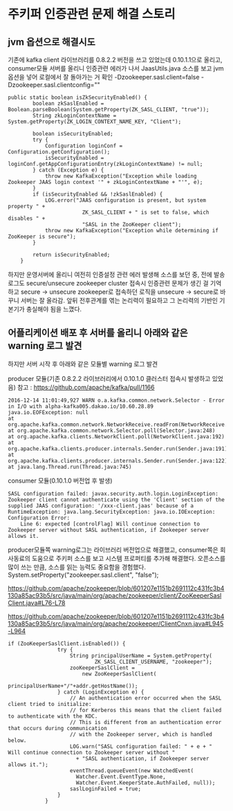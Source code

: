 # 주키퍼 인증관련 문제 해결 스토리

## jvm 옵션으로 해결시도

기존에 kafka client 라이브러리를 0.8.2.2 버전을 쓰고 있었는데 0.10.1.1으로 올리고, consumer모듈 서버를 올리니 인증관련 에러가 나서 JaasUtils.java 소스를 보고 jvm옵션을 넣어 로컬에서 잘 돌아가는 거 확인
-Dzookeeper.sasl.client=false -Dzookeeper.sasl.clientconfig=""

```
public static boolean isZkSecurityEnabled() {
        boolean zkSaslEnabled = Boolean.parseBoolean(System.getProperty(ZK_SASL_CLIENT, "true"));
        String zkLoginContextName = System.getProperty(ZK_LOGIN_CONTEXT_NAME_KEY, "Client");

        boolean isSecurityEnabled;
        try {
            Configuration loginConf = Configuration.getConfiguration();
            isSecurityEnabled = loginConf.getAppConfigurationEntry(zkLoginContextName) != null;
        } catch (Exception e) {
            throw new KafkaException("Exception while loading Zookeeper JAAS login context '" + zkLoginContextName + "'", e);
        }
        if (isSecurityEnabled && !zkSaslEnabled) {
            LOG.error("JAAS configuration is present, but system property " +
                        ZK_SASL_CLIENT + " is set to false, which disables " +
                        "SASL in the ZooKeeper client");
            throw new KafkaException("Exception while determining if ZooKeeper is secure");
        }

        return isSecurityEnabled;
    }
```

하지만 운영서버에 올리니 여전히 인증설정 관련 에러 발생해 소스를 보던 중, 전에 발송로그도 secure/unsecure zookeeper cluster 접속시 인증관련 문제가 생긴 걸 기억하고
secure -> unsecure zookeeper로 접속하던 로직을 unsecure -> secure로 바꾸니 서버는 잘 올라감. 앞뒤 전후관계를 엮는 논리력이 필요하고 그 논리력의 기반인 기본기가 충실해야 됨을 느꼈다.

## 어플리케이션 배포 후 서버를 올리니 아래와 같은 warning 로그 발견

하지만 서버 시작 후 아래와 같은 모듈별 warning 로그 발견

producer 모듈(기존 0.8.2.2 라이브러리에서 0.10.1.0 클러스터 접속시 발생하고 있었음)
참고 : https://github.com/apache/kafka/pull/1166
```
2016-12-14 11:01:49,927 WARN o.a.kafka.common.network.Selector - Error in I/O with alpha-kafka005.dakao.io/10.60.28.89
java.io.EOFException: null
at org.apache.kafka.common.network.NetworkReceive.readFrom(NetworkReceive.java:62)
at org.apache.kafka.common.network.Selector.poll(Selector.java:248)
at org.apache.kafka.clients.NetworkClient.poll(NetworkClient.java:192)
at org.apache.kafka.clients.producer.internals.Sender.run(Sender.java:191)
at org.apache.kafka.clients.producer.internals.Sender.run(Sender.java:122)
at java.lang.Thread.run(Thread.java:745)
```

consumer 모듈(0.10.1.0 버전업 후 발생)
```
SASL configuration failed: javax.security.auth.login.LoginException: Zookeeper client cannot authenticate using the 'Client' section of the supplied JAAS configuration: '/xxx-client.jaas' because of a RuntimeException: java.lang.SecurityException: java.io.IOException: Configuration Error:
	Line 6: expected [controlFlag] Will continue connection to Zookeeper server without SASL authentication, if Zookeeper server allows it.
```

producer모듈쪽 warning로그는 라이브러리 버전업으로 해결했고, consumer쪽은 회사동료의 도움으로 주키퍼 소스를 보고 시스템 프로퍼티를 추가해 해결했다.
오픈소스를 많이 쓰는 만큼, 소스를 읽는 능력도 중요함을 경험했다.
System.setProperty("zookeeper.sasl.client", "false");

https://github.com/apache/zookeeper/blob/601207e1151b2691112c431fc3b4130a85ac93b5/src/java/main/org/apache/zookeeper/client/ZooKeeperSaslClient.java#L76-L78

https://github.com/apache/zookeeper/blob/601207e1151b2691112c431fc3b4130a85ac93b5/src/java/main/org/apache/zookeeper/ClientCnxn.java#L945-L964

```
if (ZooKeeperSaslClient.isEnabled()) {
                try {
                    String principalUserName = System.getProperty(
                            ZK_SASL_CLIENT_USERNAME, "zookeeper");
                    zooKeeperSaslClient =
                        new ZooKeeperSaslClient(
                                principalUserName+"/"+addr.getHostName());
                } catch (LoginException e) {
                    // An authentication error occurred when the SASL client tried to initialize:
                    // for Kerberos this means that the client failed to authenticate with the KDC.
                    // This is different from an authentication error that occurs during communication
                    // with the Zookeeper server, which is handled below.
                    LOG.warn("SASL configuration failed: " + e + " Will continue connection to Zookeeper server without "
                      + "SASL authentication, if Zookeeper server allows it.");
                    eventThread.queueEvent(new WatchedEvent(
                      Watcher.Event.EventType.None,
                      Watcher.Event.KeeperState.AuthFailed, null));
                    saslLoginFailed = true;
                }
            }
```